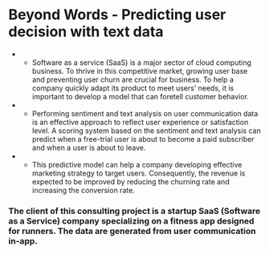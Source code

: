 # Beyond Words - Predicting user decision with text data
  - - Software as a service (SaaS) is a major sector of cloud computing business. To thrive in this competitive market, growing user base and preventing user churn are crucial for business. To help a company quickly adapt its product to meet users’ needs, it is important to develop a model that can foretell customer behavior.  
  - - Performing sentiment and text analysis on user communication data is an effective approach to reflect user experience or satisfaction level. A scoring system based on the sentiment and text analysis can predict when a free-trial user is about to become a paid subscriber and when a user is about to leave.   
  - - This predictive model can help a company developing effective marketing strategy to target users. Consequently, the revenue is expected to be improved by reducing the churning rate and increasing the conversion rate.

### The client of this consulting project is a startup SaaS (Software as a Service) company specializing on a fitness app designed for runners. The data are generated from user communication in-app.
